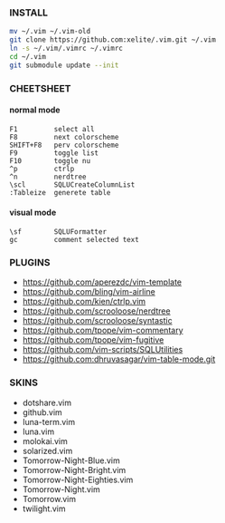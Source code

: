 ### INSTALL
```bash
mv ~/.vim ~/.vim-old
git clone https://github.com:xelite/.vim.git ~/.vim
ln -s ~/.vim/.vimrc ~/.vimrc
cd ~/.vim
git submodule update --init
```

### CHEETSHEET

#### normal mode
```
F1         select all
F8         next colorscheme
SHIFT+F8   perv colorscheme
F9         toggle list
F10        toggle nu
^p         ctrlp
^n         nerdtree
\scl       SQLUCreateColumnList
:Tableize  generete table
```

#### visual mode
```
\sf        SQLUFormatter
gc         comment selected text
```

### PLUGINS

* https://github.com/aperezdc/vim-template
* https://github.com/bling/vim-airline
* https://github.com/kien/ctrlp.vim
* https://github.com/scrooloose/nerdtree
* https://github.com/scrooloose/syntastic
* https://github.com/tpope/vim-commentary
* https://github.com/tpope/vim-fugitive
* https://github.com/vim-scripts/SQLUtilities
* https://github.com:dhruvasagar/vim-table-mode.git

### SKINS

* dotshare.vim
* github.vim
* luna-term.vim
* luna.vim
* molokai.vim
* solarized.vim
* Tomorrow-Night-Blue.vim
* Tomorrow-Night-Bright.vim
* Tomorrow-Night-Eighties.vim
* Tomorrow-Night.vim
* Tomorrow.vim
* twilight.vim
